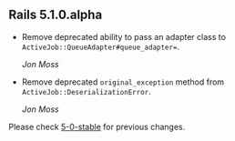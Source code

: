 ## Rails 5.1.0.alpha ##

*   Remove deprecated ability to pass an adapter class to `ActiveJob::QueueAdapter#queue_adapter=`.

    *Jon Moss*

*   Remove deprecated `original_exception` method from `ActiveJob::DeserializationError`.

    *Jon Moss*

Please check [5-0-stable](https://github.com/rails/rails/blob/5-0-stable/activejob/CHANGELOG.md) for previous changes.
